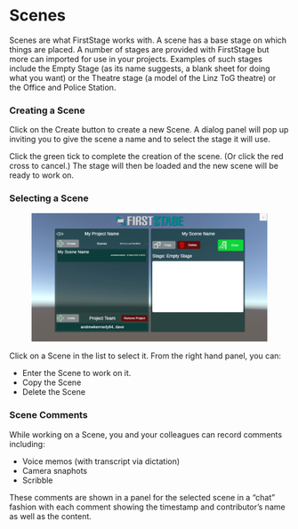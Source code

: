 # Scenes

Scenes are what FirstStage works with. A scene has a base stage on which things are placed. A number of stages are provided with FirstStage but more can imported for use in your projects. Examples of such stages include the Empty Stage (as its name suggests, a blank sheet for doing what you want) or the Theatre stage (a model of the Linz ToG theatre) or the Office and Police Station.

### Creating a Scene <a href="#_j65e2dkcypel" id="_j65e2dkcypel"></a>

Click on the Create button to create a new Scene. A dialog panel will pop up inviting you to give the scene a name and to select the stage it will use.

Click the green tick to complete the creation of the scene. (Or click the red cross to cancel.) The stage will then be loaded and the new scene will be ready to work on.

### Selecting a Scene <a href="#_9t8ddmg0hmvu" id="_9t8ddmg0hmvu"></a>

<figure><img src="../.gitbook/assets/image (5) (1).png" alt=""><figcaption></figcaption></figure>

Click on a Scene in the list to select it. From the right hand panel, you can:

* Enter the Scene to work on it.
* Copy the Scene
* Delete the Scene

### Scene Comments <a href="#_vlikjvf16g4z" id="_vlikjvf16g4z"></a>

While working on a Scene, you and your colleagues can record comments including:

* Voice memos (with transcript via dictation)
* Camera snaphots
* Scribble

These comments are shown in a panel for the selected scene in a “chat” fashion with each comment showing the timestamp and contributor’s name as well as the content.
